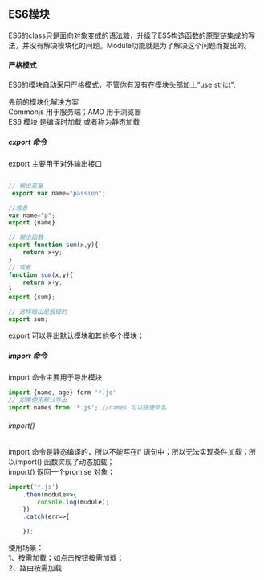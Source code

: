 ## ES6模块
ES6的class只是面向对象变成的语法糖，升级了ES5构造函数的原型链集成的写法，并没有解决模块化的问题。Module功能就是为了解决这个问题而提出的。

#### 严格模式
ES6的模块自动采用严格模式，不管你有没有在模块头部加上“use strict”;

先前的模块化解决方案  
Commonjs 用于服务端；AMD 用于浏览器   
ES6 模块 是编译时加载 或者称为静态加载

##### export 命令
export 主要用于对外输出接口
``` javascript

// 输出变量
 export var name="passion";

//或者
var name="p";
export {name}

// 输出函数
export function sum(x,y){
    return x+y;
}
// 或者
function sum(x,y){
    return x+y;
}
export {sum};

// 这样输出是报错的
export sum;

```
export 可以导出默认模块和其他多个模块；

##### import 命令
import 命令主要用于导出模块
```javascript
import {name, age} form '*.js'
// 如果使用默认导出
import names from '*.js'; //names 可以随便命名

```
###### import()
import 命令是静态编译的，所以不能写在if 语句中；所以无法实现条件加载；所以import() 函数实现了动态加载；    
import() 返回一个promise 对象；
```javascript
import('*.js')
    .then(module=>{
        console.log(mudule);
    })
    .catch(err=>{

    });
```
使用场景：   
1、按需加载；如点击按钮按需加载；  
2、路由按需加载






